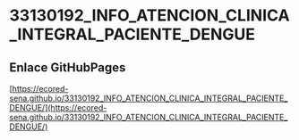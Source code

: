 # **33130192_INFO_ATENCION_CLINICA_INTEGRAL_PACIENTE_DENGUE**

## **Enlace GitHubPages**

[https://ecored-sena.github.io/33130192_INFO_ATENCION_CLINICA_INTEGRAL_PACIENTE_DENGUE/](https://ecored-sena.github.io/33130192_INFO_ATENCION_CLINICA_INTEGRAL_PACIENTE_DENGUE/)

#
